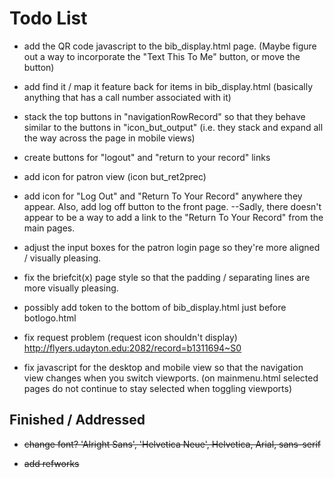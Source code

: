 Todo List
=========

* add the QR code javascript to the bib_display.html page. (Maybe figure out 
a way to incorporate the "Text This To Me" button, or move the button)

* add find it / map it feature back for items in bib_display.html (basically 
anything that has a call number associated with it)

* stack the top buttons in "navigationRowRecord" so that they behave similar to 
the buttons in "icon_but_output" (i.e. they stack and expand all the way across
the page in mobile views) 

* create buttons for "logout" and "return to your record" links

* add icon for patron view (icon but_ret2prec)

* add icon for "Log Out" and  "Return To Your Record" anywhere they appear. 
Also, add log off button to the front page. --Sadly, there doesn't appear
to be a way to add a link to the "Return To Your Record" from the main pages.

* adjust the input boxes for the patron login page so they're more aligned / 
visually pleasing.

* fix the briefcit(x) page style so that the padding / separating lines are 
more visually pleasing.

* possibly add <!--{pager}--> token to the bottom of bib_display.html just before botlogo.html
 
* fix request problem (request icon shouldn't display) http://flyers.udayton.edu:2082/record=b1311694~S0

* fix javascript for the desktop and mobile view so that the navigation view changes when you switch viewports.
	(on mainmenu.html selected pages do not continue to stay selected when toggling viewports)

Finished / Addressed
--------------------
* ~~change font?
'Alright Sans', 'Helvetica Neue', Helvetica, Arial, sans-serif~~

* ~~add refworks~~